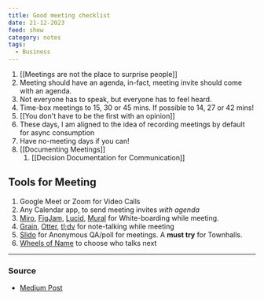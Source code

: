 ```yaml
---
title: Good meeting checklist
date: 21-12-2023
feed: show
category: notes
tags:
  - Business
---
```


1. [[Meetings are not the place to surprise people]]
2. Meeting should have an agenda, in-fact, meeting invite should come with an agenda.
3. Not everyone has to speak, but everyone has to feel heard.
4. Time-box meetings to 15, 30 or 45 mins. If possible to 14, 27 or 42 mins!
5. [[You don't have to be the first with an opinion]]
6. These days, I am aligned to the idea of recording meetings by default for async consumption
7. Have no-meeting days if you can!
8. [[Documenting Meetings]]
	1. [[Decision Documentation for Communication]]

## Tools for Meeting 
1. Google Meet or Zoom for Video Calls
2. Any Calendar app, to send meeting invites *with agenda*
3. [Miro](https://miro.com/online-meetings/), [FigJam](https://www.figma.com/figjam/), [Lucid](https://lucidspark.com/), [Mural](https://www.mural.co/) for White-boarding while meeting. 
4. [Grain](https://grain.com/), [Otter](https://otter.ai/), [tl;dv](https://tldv.io/) for note-talking while meeting
5. [Slido](https://www.slido.com/?experience_id=22-a) for Anonymous QA/poll for meetings. A **must try** for Townhalls. 
7. [Wheels of Name](https://wheelofnames.com/) to choose who talks next

--- 
### Source
- [Medium Post](https://medium.com/jump-start/stop-scheduling-meetings-without-the-3hs-and-5ps-6ed48eabec0f)

